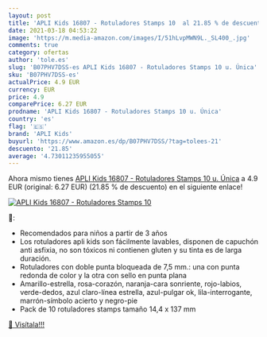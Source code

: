 ```yaml
---
layout: post
title: 'APLI Kids 16807 - Rotuladores Stamps 10  al 21.85 % de descuento'
date: 2021-03-18 04:53:22
image: 'https://m.media-amazon.com/images/I/51hLvpMWN9L._SL400_.jpg'
comments: true
category: ofertas
author: 'tole.es'
slug: 'B07PHV7DSS-es APLI Kids 16807 - Rotuladores Stamps 10 u. Única'
sku: 'B07PHV7DSS-es'
actualPrice: 4.9 EUR
currency: EUR
price: 4.9
comparePrice: 6.27 EUR
prodname: 'APLI Kids 16807 - Rotuladores Stamps 10 u. Única'
country: 'es'
flag: '🇪🇸'
brand: 'APLI Kids'
buyurl: 'https://www.amazon.es/dp/B07PHV7DSS/?tag=tolees-21'
descuento: '21.85'
average: '4.73011235955055'
---
```


Ahora mismo tienes [APLI Kids 16807 - Rotuladores Stamps 10 u. Única](https://www.amazon.es/dp/B07PHV7DSS/?tag=tolees-21) a 4.9 EUR (original: 6.27 EUR) (21.85 %  de descuento) en el siguiente enlace!

[![APLI Kids 16807 - Rotuladores Stamps 10 ](https://m.media-amazon.com/images/I/51hLvpMWN9L._SL400_.jpg)](https://www.amazon.es/dp/B07PHV7DSS/?tag=tolees-21)

🔎:

- Recomendados para niños a partir de 3 años
- Los rotuladores apli kids son fácilmente lavables, disponen de capuchón anti asfixia, no son tóxicos ni contienen gluten y su tinta es de larga duración.
- Rotuladores con doble punta bloqueada de 7,5 mm.: una con punta redonda de color y la otra con sello en punta plana
- Amarillo-estrella, rosa-corazón, naranja-cara sonriente, rojo-labios, verde-dedos, azul claro-línea estrella, azul-pulgar ok, lila-interrogante, marrón-símbolo acierto y negro-pie
- Pack de 10 rotuladores stamps tamaño 14,4 x 137 mm

[🛒 Visítala!!!](https://www.amazon.es/dp/B07PHV7DSS/?tag=tolees-21)
